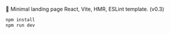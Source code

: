 🌲 Minimal landing page React, Vite, HMR, ESLint template. (v0.3)

```bash
npm install
npm run dev
```
